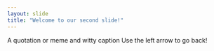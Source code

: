 ```yaml
---
layout: slide
title: "Welcome to our second slide!"
---
```

A quotation or meme and witty caption 
Use the left arrow to go back! 

